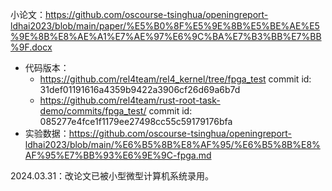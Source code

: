 小论文：https://github.com/oscourse-tsinghua/openingreport-ldhai2023/blob/main/paper/%E5%B0%8F%E5%9E%8B%E5%BE%AE%E5%9E%8B%E8%AE%A1%E7%AE%97%E6%9C%BA%E7%B3%BB%E7%BB%9F.docx
- 代码版本：
	- https://github.com/rel4team/rel4_kernel/tree/fpga_test  commit id: 31def01191616a4359b9422a3906cf26d69a6b7d
	- https://github.com/rel4team/rust-root-task-demo/commits/fpga_test/ commit id: 085277e4fce1f1179ee27498cc55c59179176bfa
- 实验数据：https://github.com/oscourse-tsinghua/openingreport-ldhai2023/blob/main/%E6%B5%8B%E8%AF%95/%E6%B5%8B%E8%AF%95%E7%BB%93%E6%9E%9C-fpga.md

2024.03.31：改论文已被小型微型计算机系统录用。